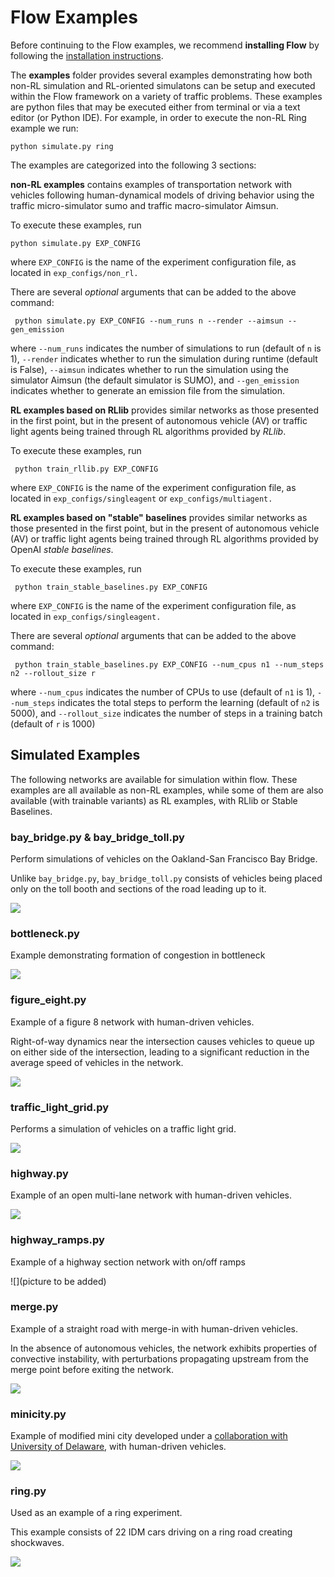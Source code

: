 # Flow Examples

Before continuing to the Flow examples, we recommend **installing Flow** by 
following the [installation instructions](
https://flow.readthedocs.io/en/latest/flow_setup.html).

The **examples** folder provides several examples demonstrating how 
both non-RL simulation and RL-oriented simulatons can be setup and executed 
within the Flow framework on a variety of traffic problems. These examples are 
python files that may be executed either from terminal or via a text editor (or 
Python IDE). For example, in order to execute the non-RL Ring example we run:

```shell
python simulate.py ring
```

The examples are categorized into the following 3 sections:

**non-RL examples** contains examples of transportation network with vehicles
following human-dynamical models of driving behavior using the traffic 
micro-simulator sumo and traffic macro-simulator Aimsun.

To execute these examples, run

```shell
python simulate.py EXP_CONFIG 
```
where `EXP_CONFIG` is the name of the experiment configuration file, as located in 
`exp_configs/non_rl.`

There are several *optional* arguments that can be added to the above command:

```shell
 python simulate.py EXP_CONFIG --num_runs n --render --aimsun --gen_emission
```
where `--num_runs` indicates the number of simulations to run (default of `n` is 1), `--render` indicates whether to run the simulation during runtime (default is False), `--aimsun` indicates whether to run the simulation using the simulator Aimsun (the default simulator is SUMO), and `--gen_emission` indicates whether to generate an emission file from the simulation.

**RL examples based on RLlib** provides similar networks as those presented in 
the first point, but in the present of autonomous vehicle (AV) or traffic light agents 
being trained through RL algorithms provided by *RLlib*.

To execute these examples, run

```shell
 python train_rllib.py EXP_CONFIG
```
where `EXP_CONFIG` is the name of the experiment configuration file, as located in 
`exp_configs/singleagent` or  `exp_configs/multiagent.`


**RL examples based on "stable" baselines** provides similar networks as those 
presented in the first point, but in the present of autonomous vehicle (AV) or traffic 
light agents being trained through RL algorithms provided by OpenAI *stable 
baselines*.

To execute these examples, run

```shell
 python train_stable_baselines.py EXP_CONFIG
```
where `EXP_CONFIG` is the name of the experiment configuration file, as located in 
`exp_configs/singleagent.`

There are several *optional* arguments that can be added to the above command:

```shell
 python train_stable_baselines.py EXP_CONFIG --num_cpus n1 --num_steps n2 --rollout_size r
```
where `--num_cpus` indicates the number of CPUs to use (default of `n1` is 1), `--num_steps` indicates the total steps to perform the learning (default of `n2` is 5000), and `--rollout_size` indicates the number of steps in a training batch (default of `r` is 1000)

## Simulated Examples

The following networks are available for simulation within flow. These examples are 
all available as non-RL examples, while some of them are also available (with 
trainable variants) as RL examples, with RLlib or Stable Baselines.


### bay_bridge.py \& bay_bridge_toll.py

Perform simulations of vehicles on the Oakland-San Francisco Bay Bridge.

Unlike `bay_bridge.py`, `bay_bridge_toll.py` consists of vehicles being placed 
only on the toll booth and sections of the road leading up to it.

![](https://raw.githubusercontent.com/flow-project/flow/master/docs/img/bay_bridge.gif)

### bottleneck.py

Example demonstrating formation of congestion in bottleneck

![](https://raw.githubusercontent.com/flow-project/flow/master/docs/img/bottlenecks.gif)

### figure_eight.py

Example of a figure 8 network with human-driven vehicles.

Right-of-way dynamics near the intersection causes vehicles to queue up on
either side of the intersection, leading to a significant reduction in the
average speed of vehicles in the network.

![](https://raw.githubusercontent.com/flow-project/flow/master/docs/img/figure_eight.gif)

### traffic_light_grid.py

Performs a simulation of vehicles on a traffic light grid.

![](https://raw.githubusercontent.com/flow-project/flow/master/docs/img/grid.gif)

### highway.py

Example of an open multi-lane network with human-driven vehicles.

![](https://raw.githubusercontent.com/flow-project/flow/master/docs/img/highway.gif)

### highway_ramps.py

Example of a highway section network with on/off ramps

![](picture to be added)

### merge.py

Example of a straight road with merge-in with human-driven vehicles.

In the absence of autonomous vehicles, the network exhibits properties of
convective instability, with perturbations propagating upstream from the merge
point before exiting the network.

![](https://raw.githubusercontent.com/flow-project/flow/master/docs/img/merge.gif)

### minicity.py

Example of modified mini city developed under a 
[collaboration with University of Delaware](https://sites.google.com/view/iccps-policy-transfer),
with human-driven vehicles.

![](https://raw.githubusercontent.com/flow-project/flow/master/docs/img/minicity.gif)

### ring.py

Used as an example of a ring experiment.

This example consists of 22 IDM cars driving on a ring road creating shockwaves.

![](https://raw.githubusercontent.com/flow-project/flow/master/docs/img/sugiyama.gif)
